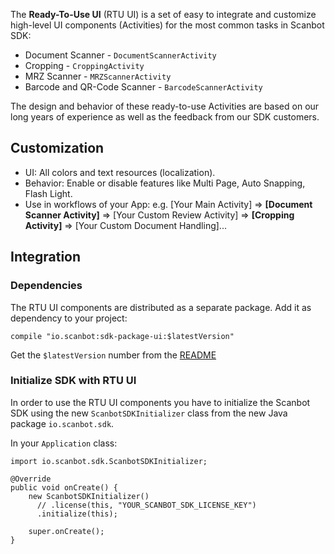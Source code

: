 The **Ready-To-Use UI** (RTU UI) is a set of easy to integrate and customize high-level UI components (Activities) for the most common tasks in Scanbot SDK: 
- Document Scanner - `DocumentScannerActivity`
- Cropping - `CroppingActivity`
- MRZ Scanner - `MRZScannerActivity`
- Barcode and QR-Code Scanner - `BarcodeScannerActivity`

The design and behavior of these ready-to-use Activities are based on our long years of experience as well as the feedback from our SDK customers.

## Customization

- UI: All colors and text resources (localization).
- Behavior: Enable or disable features like Multi Page, Auto Snapping, Flash Light.
- Use in workflows of your App: e.g. [Your Main Activity] => **[Document Scanner Activity]** => [Your Custom Review Activity] => **[Cropping Activity]** => [Your Custom Document Handling]...

## Integration

### Dependencies

The RTU UI components are distributed as a separate package. Add it as dependency to your project:

    compile "io.scanbot:sdk-package-ui:$latestVersion"

Get the `$latestVersion` number from the [README](https://github.com/doo/Scanbot-SDK-Examples/blob/master/README.md)

### Initialize SDK with RTU UI

In order to use the RTU UI components you have to initialize the Scanbot SDK using the new `ScanbotSDKInitializer` class from the new Java package `io.scanbot.sdk`.

In your `Application` class:

```
import io.scanbot.sdk.ScanbotSDKInitializer;

@Override
public void onCreate() {
    new ScanbotSDKInitializer()
      // .license(this, "YOUR_SCANBOT_SDK_LICENSE_KEY")
      .initialize(this);

    super.onCreate();
}
```
